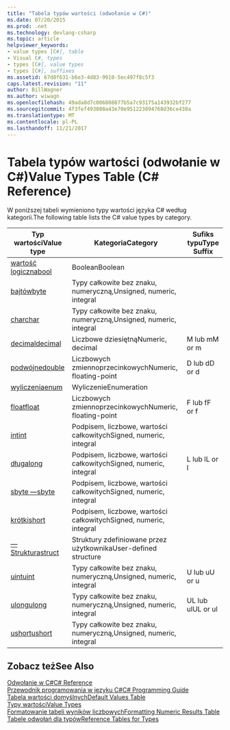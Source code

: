 ```yaml
---
title: "Tabela typów wartości (odwołanie w C#)"
ms.date: 07/20/2015
ms.prod: .net
ms.technology: devlang-csharp
ms.topic: article
helpviewer_keywords:
- value types [C#], table
- Visual C#, types
- types [C#], value types
- types [C#], suffixes
ms.assetid: 67d8f631-b6e3-4d83-9910-5ec497f8c5f3
caps.latest.revision: "11"
author: BillWagner
ms.author: wiwagn
ms.openlocfilehash: 49ada8d7c006808077b5a7c93175a143932bf277
ms.sourcegitcommit: 4f3fef493080a43e70e951223894768d36ce430a
ms.translationtype: MT
ms.contentlocale: pl-PL
ms.lasthandoff: 11/21/2017
---
```

# <a name="value-types-table-c-reference"></a><span data-ttu-id="fb6c3-102">Tabela typów wartości (odwołanie w C#)</span><span class="sxs-lookup"><span data-stu-id="fb6c3-102">Value Types Table (C# Reference)</span></span>
<span data-ttu-id="fb6c3-103">W poniższej tabeli wymieniono typy wartości języka C# według kategorii.</span><span class="sxs-lookup"><span data-stu-id="fb6c3-103">The following table lists the C# value types by category.</span></span>  
  
|<span data-ttu-id="fb6c3-104">Typ wartości</span><span class="sxs-lookup"><span data-stu-id="fb6c3-104">Value type</span></span>|<span data-ttu-id="fb6c3-105">Kategoria</span><span class="sxs-lookup"><span data-stu-id="fb6c3-105">Category</span></span>|<span data-ttu-id="fb6c3-106">Sufiks typu</span><span class="sxs-lookup"><span data-stu-id="fb6c3-106">Type Suffix</span></span>|  
|----------------|--------------|-----------------|  
|[<span data-ttu-id="fb6c3-107">wartość logiczna</span><span class="sxs-lookup"><span data-stu-id="fb6c3-107">bool</span></span>](../../../csharp/language-reference/keywords/bool.md)|<span data-ttu-id="fb6c3-108">Boolean</span><span class="sxs-lookup"><span data-stu-id="fb6c3-108">Boolean</span></span>||  
|[<span data-ttu-id="fb6c3-109">bajtów</span><span class="sxs-lookup"><span data-stu-id="fb6c3-109">byte</span></span>](../../../csharp/language-reference/keywords/byte.md)|<span data-ttu-id="fb6c3-110">Typy całkowite bez znaku, numeryczną,</span><span class="sxs-lookup"><span data-stu-id="fb6c3-110">Unsigned, numeric, integral</span></span>||  
|[<span data-ttu-id="fb6c3-111">char</span><span class="sxs-lookup"><span data-stu-id="fb6c3-111">char</span></span>](../../../csharp/language-reference/keywords/char.md)|<span data-ttu-id="fb6c3-112">Typy całkowite bez znaku, numeryczną,</span><span class="sxs-lookup"><span data-stu-id="fb6c3-112">Unsigned, numeric, integral</span></span>||  
|[<span data-ttu-id="fb6c3-113">decimal</span><span class="sxs-lookup"><span data-stu-id="fb6c3-113">decimal</span></span>](../../../csharp/language-reference/keywords/decimal.md)|<span data-ttu-id="fb6c3-114">Liczbowe dziesiętną</span><span class="sxs-lookup"><span data-stu-id="fb6c3-114">Numeric, decimal</span></span>|<span data-ttu-id="fb6c3-115">M lub m</span><span class="sxs-lookup"><span data-stu-id="fb6c3-115">M or m</span></span>|  
|[<span data-ttu-id="fb6c3-116">podwójne</span><span class="sxs-lookup"><span data-stu-id="fb6c3-116">double</span></span>](../../../csharp/language-reference/keywords/double.md)|<span data-ttu-id="fb6c3-117">Liczbowych zmiennoprzecinkowych</span><span class="sxs-lookup"><span data-stu-id="fb6c3-117">Numeric, floating-point</span></span>|<span data-ttu-id="fb6c3-118">D lub d</span><span class="sxs-lookup"><span data-stu-id="fb6c3-118">D or d</span></span>|  
|[<span data-ttu-id="fb6c3-119">wyliczenia</span><span class="sxs-lookup"><span data-stu-id="fb6c3-119">enum</span></span>](../../../csharp/language-reference/keywords/enum.md)|<span data-ttu-id="fb6c3-120">Wyliczenie</span><span class="sxs-lookup"><span data-stu-id="fb6c3-120">Enumeration</span></span>||  
|[<span data-ttu-id="fb6c3-121">float</span><span class="sxs-lookup"><span data-stu-id="fb6c3-121">float</span></span>](../../../csharp/language-reference/keywords/float.md)|<span data-ttu-id="fb6c3-122">Liczbowych zmiennoprzecinkowych</span><span class="sxs-lookup"><span data-stu-id="fb6c3-122">Numeric, floating-point</span></span>|<span data-ttu-id="fb6c3-123">F lub f</span><span class="sxs-lookup"><span data-stu-id="fb6c3-123">F or f</span></span>|  
|[<span data-ttu-id="fb6c3-124">int</span><span class="sxs-lookup"><span data-stu-id="fb6c3-124">int</span></span>](../../../csharp/language-reference/keywords/int.md)|<span data-ttu-id="fb6c3-125">Podpisem, liczbowe, wartości całkowitych</span><span class="sxs-lookup"><span data-stu-id="fb6c3-125">Signed, numeric, integral</span></span>||  
|[<span data-ttu-id="fb6c3-126">długa</span><span class="sxs-lookup"><span data-stu-id="fb6c3-126">long</span></span>](../../../csharp/language-reference/keywords/long.md)|<span data-ttu-id="fb6c3-127">Podpisem, liczbowe, wartości całkowitych</span><span class="sxs-lookup"><span data-stu-id="fb6c3-127">Signed, numeric, integral</span></span>|<span data-ttu-id="fb6c3-128">L lub l</span><span class="sxs-lookup"><span data-stu-id="fb6c3-128">L or l</span></span>|  
|[<span data-ttu-id="fb6c3-129">sbyte —</span><span class="sxs-lookup"><span data-stu-id="fb6c3-129">sbyte</span></span>](../../../csharp/language-reference/keywords/sbyte.md)|<span data-ttu-id="fb6c3-130">Podpisem, liczbowe, wartości całkowitych</span><span class="sxs-lookup"><span data-stu-id="fb6c3-130">Signed, numeric, integral</span></span>||  
|[<span data-ttu-id="fb6c3-131">krótki</span><span class="sxs-lookup"><span data-stu-id="fb6c3-131">short</span></span>](../../../csharp/language-reference/keywords/short.md)|<span data-ttu-id="fb6c3-132">Podpisem, liczbowe, wartości całkowitych</span><span class="sxs-lookup"><span data-stu-id="fb6c3-132">Signed, numeric, integral</span></span>||  
|[<span data-ttu-id="fb6c3-133">— Struktura</span><span class="sxs-lookup"><span data-stu-id="fb6c3-133">struct</span></span>](../../../csharp/language-reference/keywords/struct.md)|<span data-ttu-id="fb6c3-134">Struktury zdefiniowane przez użytkownika</span><span class="sxs-lookup"><span data-stu-id="fb6c3-134">User-defined structure</span></span>||  
|[<span data-ttu-id="fb6c3-135">uint</span><span class="sxs-lookup"><span data-stu-id="fb6c3-135">uint</span></span>](../../../csharp/language-reference/keywords/uint.md)|<span data-ttu-id="fb6c3-136">Typy całkowite bez znaku, numeryczną,</span><span class="sxs-lookup"><span data-stu-id="fb6c3-136">Unsigned, numeric, integral</span></span>|<span data-ttu-id="fb6c3-137">U lub u</span><span class="sxs-lookup"><span data-stu-id="fb6c3-137">U or u</span></span>|  
|[<span data-ttu-id="fb6c3-138">ulong</span><span class="sxs-lookup"><span data-stu-id="fb6c3-138">ulong</span></span>](../../../csharp/language-reference/keywords/ulong.md)|<span data-ttu-id="fb6c3-139">Typy całkowite bez znaku, numeryczną,</span><span class="sxs-lookup"><span data-stu-id="fb6c3-139">Unsigned, numeric, integral</span></span>|<span data-ttu-id="fb6c3-140">UL lub ul</span><span class="sxs-lookup"><span data-stu-id="fb6c3-140">UL or ul</span></span>|  
|[<span data-ttu-id="fb6c3-141">ushort</span><span class="sxs-lookup"><span data-stu-id="fb6c3-141">ushort</span></span>](../../../csharp/language-reference/keywords/ushort.md)|<span data-ttu-id="fb6c3-142">Typy całkowite bez znaku, numeryczną,</span><span class="sxs-lookup"><span data-stu-id="fb6c3-142">Unsigned, numeric, integral</span></span>||  
  
## <a name="see-also"></a><span data-ttu-id="fb6c3-143">Zobacz też</span><span class="sxs-lookup"><span data-stu-id="fb6c3-143">See Also</span></span>  
 [<span data-ttu-id="fb6c3-144">Odwołanie w C#</span><span class="sxs-lookup"><span data-stu-id="fb6c3-144">C# Reference</span></span>](../../../csharp/language-reference/index.md)  
 [<span data-ttu-id="fb6c3-145">Przewodnik programowania w języku C#</span><span class="sxs-lookup"><span data-stu-id="fb6c3-145">C# Programming Guide</span></span>](../../../csharp/programming-guide/index.md)  
 [<span data-ttu-id="fb6c3-146">Tabela wartości domyślnych</span><span class="sxs-lookup"><span data-stu-id="fb6c3-146">Default Values Table</span></span>](../../../csharp/language-reference/keywords/default-values-table.md)  
 [<span data-ttu-id="fb6c3-147">Typy wartości</span><span class="sxs-lookup"><span data-stu-id="fb6c3-147">Value Types</span></span>](../../../csharp/language-reference/keywords/value-types.md)  
 [<span data-ttu-id="fb6c3-148">Formatowanie tabeli wyników liczbowych</span><span class="sxs-lookup"><span data-stu-id="fb6c3-148">Formatting Numeric Results Table</span></span>](../../../csharp/language-reference/keywords/formatting-numeric-results-table.md)  
 [<span data-ttu-id="fb6c3-149">Tabele odwołań dla typów</span><span class="sxs-lookup"><span data-stu-id="fb6c3-149">Reference Tables for Types</span></span>](../../../csharp/language-reference/keywords/reference-tables-for-types.md)
